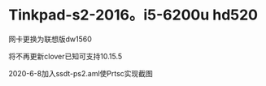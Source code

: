 # Tinkpad-s2-2016。i5-6200u hd520

网卡更换为联想版dw1560

将不再更新clover已知可支持10.15.5

2020-6-8加入ssdt-ps2.aml使Prtsc实现截图
